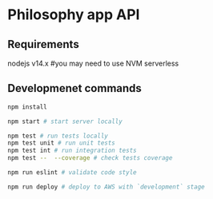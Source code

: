 # Philosophy app API

## Requirements

nodejs v14.x #you may need to use NVM
serverless

## Developmenet commands

```bash
npm install

npm start # start server locally

npm test # run tests locally
npm test unit # run unit tests
npm test int # run integration tests
npm test --  --coverage # check tests coverage

npm run eslint # validate code style

npm run deploy # deploy to AWS with `development` stage


```
